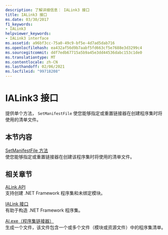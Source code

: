 ```yaml
---
description: 了解详细信息： IALink3 接口
title: IALink3 接口
ms.date: 03/30/2017
f1_keywords:
- IALink3
helpviewer_keywords:
- IALink3 interface
ms.assetid: a96bf3cc-75a0-49c9-bf5e-4d7ad5dab716
ms.openlocfilehash: ea432af56d9b7aabf5fd663cf5e7688e3d3299c4
ms.sourcegitcommit: ddf7edb67715a5b9a45e3dd44536dabc153c1de0
ms.translationtype: MT
ms.contentlocale: zh-CN
ms.lasthandoff: 02/06/2021
ms.locfileid: "99718208"
---
```

# <a name="ialink3-interface"></a>IALink3 接口

提供单个方法， `SetManifestFile` 使您能够指定或重置链接器在创建程序集时将使用的清单文件。  
  
## <a name="in-this-section"></a>本节内容  

 [SetManifestFile 方法](setmanifestfile-method.md)  
 使您能够指定或重置链接器在创建该程序集时将使用的清单文件。  
  
## <a name="related-sections"></a>相关章节  

 [ALink API](index.md)  
 支持创建 .NET Framework 程序集和未绑定模块。  
  
 [IALink 接口](ialink-interface.md)  
 有助于构造 .NET Framework 程序集。  
  
 [Al.exe（程序集链接器）](../../tools/al-exe-assembly-linker.md)  
 生成一个文件，该文件包含一个或多个文件（模块或资源文件）中的程序集清单。
